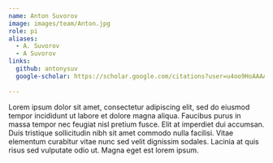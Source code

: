```yaml
---
name: Anton Suvorov
image: images/team/Anton.jpg
role: pi
aliases:
  - A. Suvorov
  - A Suvorov
links:
  github: antonysuv
  google-scholar: https://scholar.google.com/citations?user=u4oo9HoAAAAJ&hl=en
  
---
```


Lorem ipsum dolor sit amet, consectetur adipiscing elit, sed do eiusmod tempor incididunt ut labore et dolore magna aliqua.
Faucibus purus in massa tempor nec feugiat nisl pretium fusce.
Elit at imperdiet dui accumsan.
Duis tristique sollicitudin nibh sit amet commodo nulla facilisi.
Vitae elementum curabitur vitae nunc sed velit dignissim sodales.
Lacinia at quis risus sed vulputate odio ut.
Magna eget est lorem ipsum.
